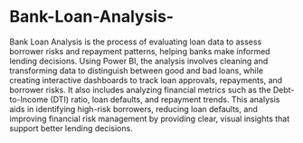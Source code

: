 # Bank-Loan-Analysis-

Bank Loan Analysis is the process of evaluating loan data to assess borrower risks and repayment patterns, helping banks make informed lending decisions. Using Power BI, the analysis involves cleaning and transforming data to distinguish between good and bad loans, while creating interactive dashboards to track loan approvals, repayments, and borrower risks. It also includes analyzing financial metrics such as the Debt-to-Income (DTI) ratio, loan defaults, and repayment trends. 
This analysis aids in identifying high-risk borrowers, reducing loan defaults, and improving financial risk management by providing clear, visual insights that support better lending decisions.
